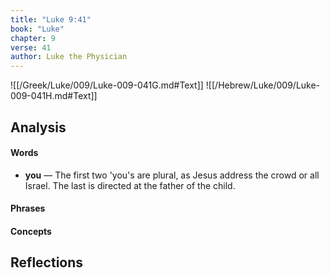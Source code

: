 ```yaml
---
title: "Luke 9:41"
book: "Luke"
chapter: 9
verse: 41
author: Luke the Physician
---
```

![[/Greek/Luke/009/Luke-009-041G.md#Text]]
![[/Hebrew/Luke/009/Luke-009-041H.md#Text]]

## Analysis

#### Words
- **you** — The first two 'you's are plural, as Jesus address the crowd or all Israel.  The last is directed at the father of the child.

#### Phrases

#### Concepts

## Reflections
